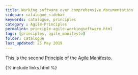 ```yaml
---
title: Working software over comprehensive documentation
sidebar: catalogue_sidebar
keywords: catalogue, principles
category : Agile-Principles
permalink: principle-agile-workingsoftware.html
tags: [principles, agile_manifesto]
folder: catalogue
last_updated: 25 May 2019
---
```


This is the second [Principle](principles) of the [Agile Manifesto](agilemanifesto-archetype).

{% include links.html %}
